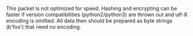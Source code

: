 This packet is not optimized for speed. Hashing and encrypting can be faster if version compatibilities (python2/python3) are thrown out and utf-8 encoding is omitted. All data then should be prepared as byte strings (b'foo') that need no encoding.
